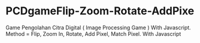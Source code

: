 # PCDgameFlip-Zoom-Rotate-AddPixe
Game Pengolahan Citra Digital ( Image Processing Game ) With Javascript. Method = Flip, Zoom In, Rotate, Add Pixel, Match Pixel. With Javascript
